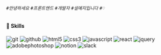 <!--
**s2yeji/s2yeji** is a ✨ _special_ ✨ repository because its `README.md` (this file) appears on your GitHub profile.

Here are some ideas to get you started:

- 🔭 I’m currently working on ...
- 🌱 I’m currently learning ...
- 👯 I’m looking to collaborate on ...
- 🤔 I’m looking for help with ...
- 💬 Ask me about ...
- 📫 How to reach me: ...
- 😄 Pronouns: ...
- ⚡ Fun fact: ...
-->

<!-- Header -->
<!-- 짧은 인사말 혹은 소개 -->
###### `#안녕하세요` `#프론트엔드` `#개발자` `#설예지입니다` `#♡`
<!-- 
안녕하세요 프론트엔드 개발자 설예지입니다.
- 개발자이자 디자인과 기획에도 관심이 많습니다.
- 유아이유엑스 개선을 통한 사용자 겅혐의 만족도 높이는 것이 목표입니다.
- 디자인 시스템과 티디디 등을 통해 효율적이고 안정적인 개발을 지향합니다.
-->

<!-- Body -->

#### 🦾 Skills
<!-- badge -->
<!-- 
https://simpleicons.org/ 
![로고명](https://img.shields.io/badge/로고명-222222.svg?&style=for-the-badge&logo=로고명&logoColor=로고색상이름)
-->
![git](https://img.shields.io/badge/git-222222.svg?&style=for-the-badge&logo=git&logoColor=F05032)
![github](https://img.shields.io/badge/github-222222.svg?&style=for-the-badge&logo=github&logoColor=ffffff)
![html5](https://img.shields.io/badge/html5-222222.svg?&style=for-the-badge&logo=html5&logoColor=e34f26)
![css3](https://img.shields.io/badge/css3-222222.svg?&style=for-the-badge&logo=css3&logoColor=1572B6)
![javascript](https://img.shields.io/badge/javascript-222222.svg?&style=for-the-badge&logo=javascript&logoColor=F7DF1E)
![react](https://img.shields.io/badge/react-222222.svg?&style=for-the-badge&logo=react&logoColor=white)
![jquery](https://img.shields.io/badge/jquery-222222.svg?&style=for-the-badge&logo=jquery&logoColor=0769AD)
![adobephotoshop](https://img.shields.io/badge/photoshop-222222.svg?&style=for-the-badge&logo=adobephotoshop&logoColor=로고색상이름)
![notion](https://img.shields.io/badge/notion-222222.svg?&style=for-the-badge&logo=notion&logoColor=로고색상이름)
![slack](https://img.shields.io/badge/slack-222222.svg?&style=for-the-badge&logo=slack&logoColor=white) 

<!-- #### 능숙한 것 -->
<!-- 
과정 상에서 배운 것, 포트폴리오에 포함된 것
-->
<!-- ![nextdotjs](https://img.shields.io/badge/nextdotjs-000000.svg?&style=for-the-badge&logo=nextdotjs&logoColor=white)
![Tailwind CSS](https://img.shields.io/badge/tailwindcss-06B6D4.svg?&style=for-the-badge&logo=tailwindcss&logoColor=white)
![Bootstrap](https://img.shields.io/badge/bootstrap-7952B3.svg?&style=for-the-badge&logo=bootstrap&logoColor=white) -->

<!-- #### 💙 관심있는 것 -->
<!-- 
개념질문이나 어려운 질문이 들어오면 대답하기 어려운 거나,
아직 배우고 있는 것,
혹은 배우고 싶은 것
-->
<!-- ![postman](https://img.shields.io/badge/postman-FF6C37.svg?&style=for-the-badge&logo=postman&logoColor=white)
![npm](https://img.shields.io/badge/npm-CB3837.svg?&style=for-the-badge&logo=npm&logoColor=white)
![storybook](https://img.shields.io/badge/storybook-FF4785.svg?&style=for-the-badge&logo=storybook&logoColor=white)
![figma](https://img.shields.io/badge/figma-F24E1E.svg?&style=for-the-badge&logo=figma&logoColor=white) 
![githubpages](https://img.shields.io/badge/githubpages-222222.svg?&style=for-the-badge&logo=githubpages&logoColor=white)
![vercel](https://img.shields.io/badge/vercel-000000.svg?&style=for-the-badge&logo=vercel&logoColor=white)  -->

<!-- #### 📂 포트폴리오
|프로젝트명|맡은 역할|GitHub 주소|스크린샷|
|-|-|-|-|
|제일 잘한 거(파이널 프로젝트 정도)|프론트엔드|gitHub 주소|스크린샷| 
|새로운 기술 반영된 거|프론트엔드|gitHub 주소|스크린샷|
|무난한 사이드 프로젝트<br>(여행, 맛집, 쇼핑몰, 블로그, ...)|프론트엔드|gitHub 주소|스크린샷| -->